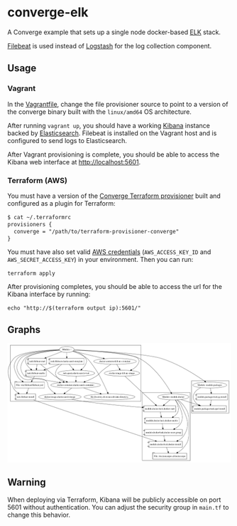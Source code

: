 # converge-elk

A Converge example that sets up a single node docker-based [ELK](https://www.elastic.co/webinars/introduction-elk-stack) stack.

[Filebeat](https://www.elastic.co/products/beats/filebeat) is used instead of [Logstash](https://www.elastic.co/products/logstash) for the log collection component.

## Usage

### Vagrant

In the [Vagrantfile](./Vagrantfile), change the file provisioner source to point to a version of the converge binary built with the `linux/amd64` OS architecture.

After running `vagrant up`, you should have a working [Kibana](https://www.elastic.co/products/kibana) instance backed by [Elasticsearch](https://www.elastic.co/products/elasticsearch). Filebeat is installed on the Vagrant host and is configured to send logs to Elasticsearch.

After Vagrant provisioning is complete, you should be able to access the Kibana web interface at [http://localhost:5601](http://localhost:5601).

### Terraform (AWS)

You must have a version of the [Converge Terraform provisioner](https://github.com/ChrisAubuchon/terraform-provisioner-converge) built and configured as a plugin for Terraform:

```shell
$ cat ~/.terraformrc
provisioners {
  converge = "/path/to/terraform-provisioner-converge"
}
```

You must have also set valid [AWS credentials](https://www.terraform.io/docs/providers/aws/index.html) (`AWS_ACCESS_KEY_ID` and `AWS_SECRET_ACCESS_KEY`) in your environment. Then you can run:

```
terraform apply
```

After provisioning completes, you should be able to access the url for the Kibana interface by running:

```shell
echo "http://$(terraform output ip):5601/"
```

## Graphs

![elk graph](./graphs/elk.png)

## Warning

When deploying via Terraform, Kibana will be publicly accessible on port 5601 without authentication. You can adjust the security group in `main.tf` to change this behavior.
